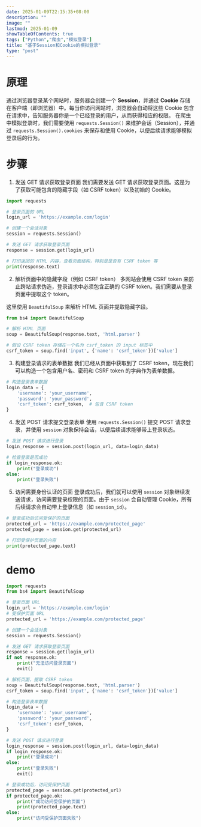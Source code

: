 ```yaml
---
date: 2025-01-09T22:15:35+08:00
description: ""
image: ""
lastmod: 2025-01-09
showTableOfContents: true
tags: ["Python","爬虫","模拟登录"]
title: "基于Session和Cookie的模拟登录"
type: "post"
---
```

# 原理 
通过浏览器登录某个网站时，服务器会创建一个 **Session**，并通过 **Cookie** 存储在客户端（即浏览器）中。每当你访问网站时，浏览器会自动将这些 Cookie 包含在请求中，告知服务器你是一个已经登录的用户，从而获得相应的权限。
在爬虫中模拟登录时，我们需要使用 `requests.Session()` 来维护会话（Session），并通过 `requests.Session().cookies` 来保存和使用 Cookie，以便后续请求能够模拟登录后的行为。
# 步骤
1. 发送 GET 请求获取登录页面
我们需要发送 GET 请求获取登录页面。这是为了获取可能包含的隐藏字段（如 CSRF token）以及初始的 Cookie。
```python
import requests

# 登录页面的 URL
login_url = 'https://example.com/login'

# 创建一个会话对象
session = requests.Session()

# 发送 GET 请求获取登录页面
response = session.get(login_url)

# 打印返回的 HTML 内容，查看页面结构，特别是是否有 CSRF token 等
print(response.text)
```
2. 解析页面中的隐藏字段（例如 CSRF token）
多网站会使用 CSRF token 来防止跨站请求伪造，登录请求中必须包含正确的 CSRF token。我们需要从登录页面中提取这个 token。

这里使用 `BeautifulSoup` 来解析 HTML 页面并提取隐藏字段。
```python
from bs4 import BeautifulSoup

# 解析 HTML 页面
soup = BeautifulSoup(response.text, 'html.parser')

# 假设 CSRF token 存储在一个名为 csrf_token 的 input 标签中
csrf_token = soup.find('input', {'name': 'csrf_token'})['value']
```
3. 构建登录请求的表单数据
我们已经从页面中获取到了 CSRF token，现在我们可以构造一个包含用户名、密码和 CSRF token 的字典作为表单数据。
```python
# 构造登录表单数据
login_data = {
    'username': 'your_username',
    'password': 'your_password',
    'csrf_token': csrf_token,  # 包含 CSRF token
}
```
4. 发送 POST 请求提交登录表单
使用 `requests.Session()` 提交 POST 请求登录，并使用 `session` 对象保持会话，以便后续请求能够带上登录状态。
```python
# 发送 POST 请求进行登录
login_response = session.post(login_url, data=login_data)

# 检查登录是否成功
if login_response.ok:
    print("登录成功")
else:
    print("登录失败")
```
5. 访问需要身份认证的页面
登录成功后，我们就可以使用 `session` 对象继续发送请求，访问需要登录权限的页面。由于 `session` 会自动管理 Cookie，所有后续请求会自动带上登录信息（如 `session_id`）。
```python
# 登录成功后访问受保护的页面
protected_url = 'https://example.com/protected_page'
protected_page = session.get(protected_url)

# 打印受保护页面的内容
print(protected_page.text)
```
# demo
```python
import requests
from bs4 import BeautifulSoup

# 登录页面 URL
login_url = 'https://example.com/login'
# 受保护页面 URL
protected_url = 'https://example.com/protected_page'

# 创建一个会话对象
session = requests.Session()

# 发送 GET 请求获取登录页面
response = session.get(login_url)
if not response.ok:
    print("无法访问登录页面")
    exit()

# 解析页面，提取 CSRF token
soup = BeautifulSoup(response.text, 'html.parser')
csrf_token = soup.find('input', {'name': 'csrf_token'})['value']

# 构造登录表单数据
login_data = {
    'username': 'your_username',
    'password': 'your_password',
    'csrf_token': csrf_token,
}

# 发送 POST 请求进行登录
login_response = session.post(login_url, data=login_data)
if login_response.ok:
    print("登录成功")
else:
    print("登录失败")
    exit()

# 登录成功后，访问受保护页面
protected_page = session.get(protected_url)
if protected_page.ok:
    print("成功访问受保护的页面")
    print(protected_page.text)
else:
    print("访问受保护页面失败")
```
